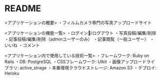 # README

<アプリケーションの概要>
・フィルムカメラ専門の写真アップロードサイト

<アプリケーションの機能一覧>
・ログイン/ログアウト
・写真投稿/編集/削除
・記事投稿/編集/削除（adminユーザーのみ）
・記事閲覧（一般ユーザー）
・いいね
・コメント

<アプリケーション内で使用している技術一覧>
・フレームワーク: Ruby on Rails
・DB: PostgreSQL
・CSSフレームワーク: UIkit
・画像アップロードライブラリ: active_strage
・本番環境クラウドストレージ: Amazon S3
・デプロイ: Heroku